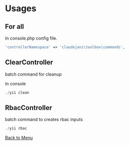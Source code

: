 Usages
======

For all  
----------

In console.php config file.
```php
'controllerNamespace' => 'claudejanz\toolbox\commands',
```

ClearController  
----------

batch command for cleanup

In console
```php
./yii clean
```

RbacController  
----------

batch command to creates rbac inputs

```php
./yii rbac
```

[Back to Menu](https://github.com/claudejanz/yii2-toolbox/#features)